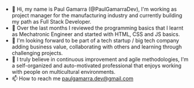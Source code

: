 - 👋 Hi, my name is Paul Gamarra (@PaulGamarraDev), I'm working as project manager for the manufacturing industry and currently building my path as Full Stack Developer.
- 👀 Over the last months I reviewed the programming basics that I learnt as Mechatronic Engineer and started with HTML, CSS and JS basics.
- 🌱 I'm looking forward to be part of a tech startup / big tech company adding business value, collaborating with others and learning through challenging projects.
- 💞️ I truly believe in continuous improvement and agile methodologies, I'm a self-organized and auto-motivated professional that enjoys working with people on multicultural environments.
- 📫 How to reach me paulgamarra.dev@gmail.com

<!---
PaulGamarraDev/PaulGamarraDev is a ✨ special ✨ repository because its `README.md` (this file) appears on your GitHub profile.
You can click the Preview link to take a look at your changes.
--->
